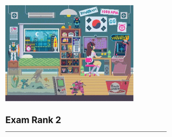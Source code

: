 <img src="../../Wallpaper/late-night-girl.gif" alt="late-night-girl" width="400" height="300">



# Exam Rank 2





---
